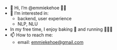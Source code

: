 - 👋 Hi, I’m @emmiekehoe 👩🏻
- 👀 I’m interested in:
  - backend, user experience
  - NLP, NLU
- In my free time, I enjoy baking 🍪  and running 🏃🏻‍♀️ 
- 📫 How to reach me:
  - email: emmiekehoe@gmail.com

<!---
emmiekehoe/emmiekehoe is a ✨ special ✨ repository because its `README.md` (this file) appears on your GitHub profile.
You can click the Preview link to take a look at your changes.
--->
